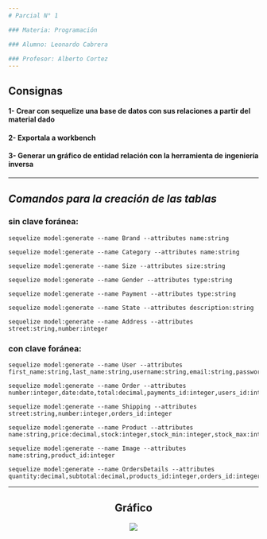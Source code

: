 ```yaml
---
# Parcial N° 1

### Materia: Programación

### Alumno: Leonardo Cabrera

### Profesor: Alberto Cortez
---
```


## Consignas   
#### 1- Crear con sequelize una base de datos con sus relaciones a partir del material dado

#### 2- Exportala a workbench

#### 3- Generar un gráfico de entidad relación con la herramienta de ingeniería inversa
---


## _Comandos para la creación de las tablas_

### sin clave foránea:

```
sequelize model:generate --name Brand --attributes name:string

sequelize model:generate --name Category --attributes name:string

sequelize model:generate --name Size --attributes size:string

sequelize model:generate --name Gender --attributes type:string

sequelize model:generate --name Payment --attributes type:string

sequelize model:generate --name State --attributes description:string

sequelize model:generate --name Address --attributes street:string,number:integer
```
### con clave foránea:

```
sequelize model:generate --name User --attributes first_name:string,last_name:string,username:string,email:string,password:string,addresses_id:integer

sequelize model:generate --name Order --attributes number:integer,date:date,total:decimal,payments_id:integer,users_id:integer,users_addresses_id:integer,states_id:integer

sequelize model:generate --name Shipping --attributes street:string,number:integer,orders_id:integer

sequelize model:generate --name Product --attributes name:string,price:decimal,stock:integer,stock_min:integer,stock_max:integer,brand_id:integer,categories_id:integer,genders_id:integer,sizes_id:integer

sequelize model:generate --name Image --attributes name:string,product_id:integer

sequelize model:generate --name OrdersDetails --attributes quantity:decimal,subtotal:decimal,products_id:integer,orders_id:integer
```
---


<h2 align="center">Gráfico</h2>
 
<p align="center">
  <img 
 src="https://user-images.githubusercontent.com/83379102/122653025-57f49880-d118-11eb-8b95-030c49976959.png"/>
</p>




